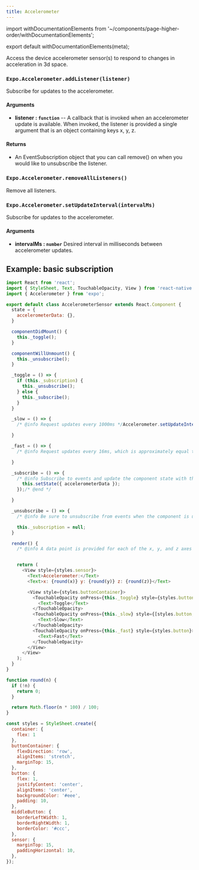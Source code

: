```yaml
---
title: Accelerometer
---
```


import withDocumentationElements from '~/components/page-higher-order/withDocumentationElements';

export default withDocumentationElements(meta);

Access the device accelerometer sensor(s) to respond to changes in
acceleration in 3d space.

### `Expo.Accelerometer.addListener(listener)`

Subscribe for updates to the accelerometer.

#### Arguments

-   **listener : `function`** -- A callback that is invoked when an
    accelerometer update is available. When invoked, the listener is
    provided a single argument that is an object    containing keys x, y,
    z.

#### Returns

-   An EventSubscription object that you can call remove() on when you
    would like to unsubscribe the listener.

### `Expo.Accelerometer.removeAllListeners()`

Remove all listeners.

### `Expo.Accelerometer.setUpdateInterval(intervalMs)`

Subscribe for updates to the accelerometer.

#### Arguments

-   **intervalMs : `number`** Desired interval in milliseconds between
    accelerometer updates.

## Example: basic subscription

```javascript
import React from 'react';
import { StyleSheet, Text, TouchableOpacity, View } from 'react-native';
import { Accelerometer } from 'expo';

export default class AccelerometerSensor extends React.Component {
  state = {
    accelerometerData: {},
  }

  componentDidMount() {
    this._toggle();
  }

  componentWillUnmount() {
    this._unsubscribe();
  }

  _toggle = () => {
    if (this._subscription) {
      this._unsubscribe();
    } else {
      this._subscribe();
    }
  }

  _slow = () => {
    /* @info Request updates every 1000ms */Accelerometer.setUpdateInterval(1000); /* @end */

  }

  _fast = () => {
    /* @info Request updates every 16ms, which is approximately equal to every frame at 60 frames per second */Accelerometer.setUpdateInterval(16);/* @end */

  }

  _subscribe = () => {
    /* @info Subscribe to events and update the component state with the new data from the Accelerometer. We save the subscription object away so that we can remove it when the component is unmounted*/this._subscription = Accelerometer.addListener(accelerometerData => {
      this.setState({ accelerometerData });
    });/* @end */

  }

  _unsubscribe = () => {
    /* @info Be sure to unsubscribe from events when the component is unmounted */this._subscription && this._subscription.remove();/* @end */

    this._subscription = null;
  }

  render() {
    /* @info A data point is provided for each of the x, y, and z axes */let { x, y, z } = this.state.accelerometerData;/* @end */


    return (
      <View style={styles.sensor}>
        <Text>Accelerometer:</Text>
        <Text>x: {round(x)} y: {round(y)} z: {round(z)}</Text>

        <View style={styles.buttonContainer}>
          <TouchableOpacity onPress={this._toggle} style={styles.button}>
            <Text>Toggle</Text>
          </TouchableOpacity>
          <TouchableOpacity onPress={this._slow} style={[styles.button, styles.middleButton]}>
            <Text>Slow</Text>
          </TouchableOpacity>
          <TouchableOpacity onPress={this._fast} style={styles.button}>
            <Text>Fast</Text>
          </TouchableOpacity>
        </View>
      </View>
    );
  }
}

function round(n) {
  if (!n) {
    return 0;
  }

  return Math.floor(n * 100) / 100;
}

const styles = StyleSheet.create({
  container: {
    flex: 1
  },
  buttonContainer: {
    flexDirection: 'row',
    alignItems: 'stretch',
    marginTop: 15,
  },
  button: {
    flex: 1,
    justifyContent: 'center',
    alignItems: 'center',
    backgroundColor: '#eee',
    padding: 10,
  },
  middleButton: {
    borderLeftWidth: 1,
    borderRightWidth: 1,
    borderColor: '#ccc',
  },
  sensor: {
    marginTop: 15,
    paddingHorizontal: 10,
  },
});
```
